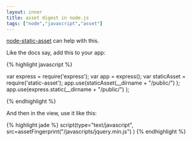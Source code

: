 ```yaml
---
layout: inner
title: asset digest in node.js
tags: ["node","javascript","asset"]
---
```

[node-static-asset](https://github.com/bminer/node-static-asset) can help with this.

Like the docs say, add this to your app:

{% highlight javascript %}

var express = require('express');
var app = express();
var staticAsset = require('static-asset');
app.use(staticAsset(__dirname + "/public/") );
app.use(express.static(__dirname + "/public/") );

{% endhighlight %}

And then in the view, use it like this:

{% highlight jade %}
script(type="text/javascript", src=assetFingerprint("/javascripts/jquery.min.js") )
{% endhighlight %}
